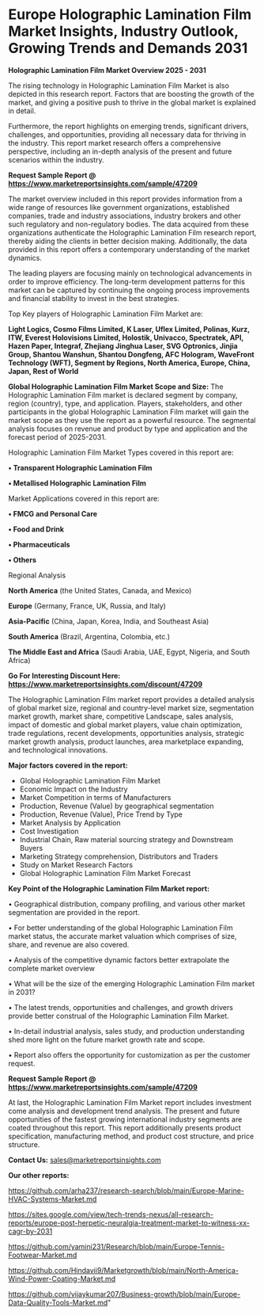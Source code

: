 # Europe Holographic Lamination Film Market Insights, Industry Outlook, Growing Trends and Demands 2031

<Strong> Holographic Lamination Film Market Overview 2025 - 2031</strong>

The rising technology in Holographic Lamination Film Market is also depicted in this research report. Factors that are boosting the growth of the market, and giving a positive push to thrive in the global market is explained in detail.

Furthermore, the report highlights on emerging trends, significant drivers, challenges, and opportunities, providing all necessary data for thriving in the industry. This report market research offers a comprehensive perspective, including an in-depth analysis of the present and future scenarios within the industry.

<strong>Request Sample Report @ <a href=https://www.marketreportsinsights.com/sample/47209>https://www.marketreportsinsights.com/sample/47209</a></strong>

The market overview included in this report provides information from a wide range of resources like government organizations, established companies, trade and industry associations, industry brokers and other such regulatory and non-regulatory bodies. The data acquired from these organizations authenticate the Holographic Lamination Film research report, thereby aiding the clients in better decision making. Additionally, the data provided in this report offers a contemporary understanding of the market dynamics.

The leading players are focusing mainly on technological advancements in order to improve efficiency. The long-term development patterns for this market can be captured by continuing the ongoing process improvements and financial stability to invest in the best strategies.

Top Key players of Holographic Lamination Film Market are:

<strong>Light Logics, Cosmo Films Limited, K Laser, Uflex Limited, Polinas, Kurz, ITW, Everest Holovisions Limited, Holostik, Univacco, Spectratek, API, Hazen Paper, Integraf, Zhejiang Jinghua Laser, SVG Optronics, Jinjia Group, Shantou Wanshun, Shantou Dongfeng, AFC Hologram, WaveFront Technology (WFT), Segment by Regions, North America, Europe, China, Japan, Rest of World</strong>

<strong><b>Global Holographic Lamination Film Market Scope and Size:</b></strong>
The Holographic Lamination Film market is declared segment by company, region (country), type, and application. Players, stakeholders, and other participants in the global Holographic Lamination Film market will gain the market scope as they use the report as a powerful resource. The segmental analysis focuses on revenue and product by type and application and the forecast period of 2025-2031.

Holographic Lamination Film Market Types covered in this report are:

<strong>•  Transparent Holographic Lamination Film

•  Metallised Holographic Lamination Film</strong>

Market Applications covered in this report are:

<strong>•  FMCG and Personal Care

•  Food and Drink

•  Pharmaceuticals

•  Others</strong> 

Regional Analysis

<strong>North America</strong> (the United States, Canada, and Mexico)

<strong>Europe</strong> (Germany, France, UK, Russia, and Italy)

<strong>Asia-Pacific</strong> (China, Japan, Korea, India, and Southeast Asia)

<strong>South America</strong> (Brazil, Argentina, Colombia, etc.)

<strong>The Middle East and Africa</strong> (Saudi Arabia, UAE, Egypt, Nigeria, and South Africa)

<strong>Go For Interesting Discount Here: <a href=https://www.marketreportsinsights.com/discount/47209>https://www.marketreportsinsights.com/discount/47209</a></strong>

The Holographic Lamination Film market report provides a detailed analysis of global market size, regional and country-level market size, segmentation market growth, market share, competitive Landscape, sales analysis, impact of domestic and global market players, value chain optimization, trade regulations, recent developments, opportunities analysis, strategic market growth analysis, product launches, area marketplace expanding, and technological innovations.

<strong><b>Major factors covered in the report:</b></strong>
<ul>
  <li>Global Holographic Lamination Film Market </li>
  <li>Economic Impact on the Industry</li>
  <li>Market Competition in terms of Manufacturers</li>
  <li>Production, Revenue (Value) by geographical segmentation</li>
  <li>Production, Revenue (Value), Price Trend by Type</li>
  <li>Market Analysis by Application</li>
  <li>Cost Investigation</li>
  <li>Industrial Chain, Raw material sourcing strategy and Downstream Buyers</li>
  <li>Marketing Strategy comprehension, Distributors and Traders</li>
  <li>Study on Market Research Factors</li>
  <li>Global Holographic Lamination Film Market Forecast</li>
</ul>

<strong><b>Key Point of the Holographic Lamination Film Market report:</b></strong>

• Geographical distribution, company profiling, and various other market segmentation are provided in the report.

• For better understanding of the global Holographic Lamination Film market status, the accurate market valuation which comprises of size, share, and revenue are also covered.

• Analysis of the competitive dynamic factors better extrapolate the complete market overview

• What will be the size of the emerging Holographic Lamination Film market in 2031?

• The latest trends, opportunities and challenges, and growth drivers provide better construal of the Holographic Lamination Film Market.

• In-detail industrial analysis, sales study, and production understanding shed more light on the future market growth rate and scope.

• Report also offers the opportunity for customization as per the customer request.

<strong>Request Sample Report @ <a href=https://www.marketreportsinsights.com/sample/47209>https://www.marketreportsinsights.com/sample/47209</a></strong>

At last, the Holographic Lamination Film Market report includes investment come analysis and development trend analysis. The present and future opportunities of the fastest growing international industry segments are coated throughout this report. This report additionally presents product specification, manufacturing method, and product cost structure, and price structure.

<strong>Contact Us:</strong>
sales@marketreportsinsights.com

<strong>Our other reports:</strong>

<a href=https://github.com/arha237/research-search/blob/main/Europe-Marine-HVAC-Systems-Market.md>https://github.com/arha237/research-search/blob/main/Europe-Marine-HVAC-Systems-Market.md</a>

<a href=https://sites.google.com/view/tech-trends-nexus/all-research-reports/europe-post-herpetic-neuralgia-treatment-market-to-witness-xx-cagr-by-2031>https://sites.google.com/view/tech-trends-nexus/all-research-reports/europe-post-herpetic-neuralgia-treatment-market-to-witness-xx-cagr-by-2031</a>

<a href=https://github.com/yamini231/Research/blob/main/Europe-Tennis-Footwear-Market.md>https://github.com/yamini231/Research/blob/main/Europe-Tennis-Footwear-Market.md</a>

<a href=https://github.com/Hindavii9/Marketgrowth/blob/main/North-America-Wind-Power-Coating-Market.md>https://github.com/Hindavii9/Marketgrowth/blob/main/North-America-Wind-Power-Coating-Market.md</a>

<a href=https://github.com/vijaykumar207/Business-growth/blob/main/Europe-Data-Quality-Tools-Market.md>https://github.com/vijaykumar207/Business-growth/blob/main/Europe-Data-Quality-Tools-Market.md</a>"

